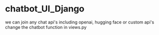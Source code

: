 # chatbot_UI_Django
we can join any chat api's including openai, hugging face or custom api's change the chatbot function in views.py
